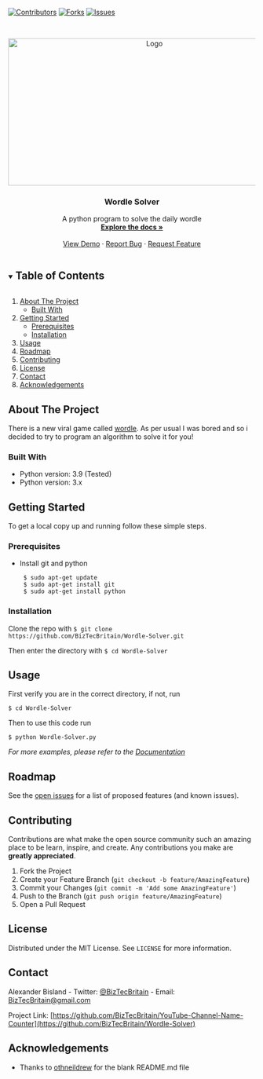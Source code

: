 [![Contributors][contributors-shield]][contributors-url]
[![Forks][forks-shield]][forks-url]
[![Issues][issues-shield]][issues-url]
<!--[![LinkedIn][linkedin-shield]][linkedin-url]-->



<br />
<p align="center">
  <a href="https://github.com/BizTecBritain">
    <img src="https://github.com/BizTecBritain/blob/main/BizTec.png" alt="Logo" width="580" height="300">
  </a>

  <h3 align="center">Wordle Solver</h3>

  <p align="center">
    A python program to solve the daily wordle
    <br />
    <a href="https://github.com/BizTecBritain/Wordle-Solver/blob/main/docs/Usage.md"><strong>Explore the docs »</strong></a>
    <br />
    <br />
    <a href="https://github.com/BizTecBritain/Wordle-Solver">View Demo</a>
    ·
    <a href="https://github.com/BizTecBritain/Wordle-Solver/issues">Report Bug</a>
    ·
    <a href="https://github.com/BizTecBritain/Wordle-Solver/issues">Request Feature</a>
  </p>
</p>



<details open="open">
  <summary><h2 style="display: inline-block">Table of Contents</h2></summary>
  <ol>
    <li>
      <a href="#about-the-project">About The Project</a>
      <ul>
        <li><a href="#built-with">Built With</a></li>
      </ul>
    </li>
    <li>
      <a href="#getting-started">Getting Started</a>
      <ul>
        <li><a href="#prerequisites">Prerequisites</a></li>
        <li><a href="#installation">Installation</a></li>
      </ul>
    </li>
    <li><a href="#usage">Usage</a></li>
    <li><a href="#roadmap">Roadmap</a></li>
    <li><a href="#contributing">Contributing</a></li>
    <li><a href="#license">License</a></li>
    <li><a href="#contact">Contact</a></li>
    <li><a href="#acknowledgements">Acknowledgements</a></li>
  </ol>
</details>



## About The Project

There is a new viral game called [wordle](https://www.powerlanguage.co.uk/wordle/).
As per usual I was bored and so i decided to try to program an algorithm to solve it for you!


### Built With

* Python version: 3.9 (Tested)
* Python version: 3.x



## Getting Started

To get a local copy up and running follow these simple steps.

### Prerequisites

* Install git and python
  ```
   $ sudo apt-get update
   $ sudo apt-get install git
   $ sudo apt-get install python
  ```

### Installation

Clone the repo with ```$ git clone https://github.com/BizTecBritain/Wordle-Solver.git```

Then enter the directory with ```$ cd Wordle-Solver```

## Usage

First verify you are in the correct directory, if not, run
```
$ cd Wordle-Solver
```

Then to use this code run
```
$ python Wordle-Solver.py
```

_For more examples, please refer to the [Documentation](https://github.com/BizTecBritain/Wordle-Solver/blob/main/docs/Usage.md)_



## Roadmap

See the [open issues](https://github.com/BizTecBritain/Wordle-Solver/issues) for a list of proposed features (and known issues).



## Contributing

Contributions are what make the open source community such an amazing place to be learn, inspire, and create. Any contributions you make are **greatly appreciated**.

1. Fork the Project
2. Create your Feature Branch (`git checkout -b feature/AmazingFeature`)
3. Commit your Changes (`git commit -m 'Add some AmazingFeature'`)
4. Push to the Branch (`git push origin feature/AmazingFeature`)
5. Open a Pull Request



## License

Distributed under the MIT License. See `LICENSE` for more information.



## Contact

Alexander Bisland - Twitter: [@BizTecBritain](https://twitter.com/BizTecBritain) - Email: BizTecBritain@gmail.com

Project Link: [https://github.com/BizTecBritain/YouTube-Channel-Name-Counter](https://github.com/BizTecBritain/Wordle-Solver) 



## Acknowledgements

* Thanks to [othneildrew](https://github.com/othneildrew/Best-README-Template/blob/master/BLANK_README.md) for the blank README.md file

[contributors-shield]: https://img.shields.io/github/contributors/BizTecBritain/Wordle-Solver.svg?style=for-the-badge
[contributors-url]: https://github.com/BizTecBritain/Wordle-Solver/graphs/contributors
[forks-shield]: https://img.shields.io/github/forks/BizTecBritain/Wordle-Solver.svg?style=for-the-badge
[forks-url]: https://github.com/BizTecBritain/Wordle-Solver/network/members
[issues-shield]: https://img.shields.io/github/issues/BizTecBritain/Wordle-Solver.svg?style=for-the-badge
[issues-url]: https://github.com/BizTecBritain/Wordle-Solver/issues
<!--[linkedin-shield]: https://img.shields.io/badge/-LinkedIn-black.svg?style=for-the-badge&logo=linkedin&colorB=555
[linkedin-url]: https://linkedin.com/in/username-->
